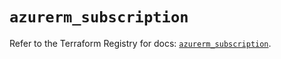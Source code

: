# `azurerm_subscription`

Refer to the Terraform Registry for docs: [`azurerm_subscription`](https://registry.terraform.io/providers/hashicorp/azurerm/3.86.0/docs/resources/subscription).
